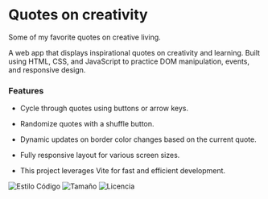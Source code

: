 # Quotes on creativity
Some of my favorite quotes on creative living.

A web app that displays inspirational quotes on creativity and learning. Built using HTML, CSS, and JavaScript to practice DOM manipulation, events, and responsive design.

### Features

- Cycle through quotes using buttons or arrow keys.

- Randomize quotes with a shuffle button.

- Dynamic updates on border color changes based on the current quote.

- Fully responsive layout for various screen sizes.

- This project leverages Vite for fast and efficient development.
  

![Estilo Código](https://github.com/enflujo/enflujo-plantilla-vite/actions/workflows/estilo-codigo.yml/badge.svg)
![Tamaño](https://img.shields.io/github/repo-size/enflujo/enflujo-plantilla-vite?color=%235757f7&label=Tama%C3%B1o%20repo&logo=open-access&logoColor=white)
![Licencia](https://img.shields.io/github/license/enflujo/enflujo-plantilla-vite?label=Licencia&logo=open-source-initiative&logoColor=white)
